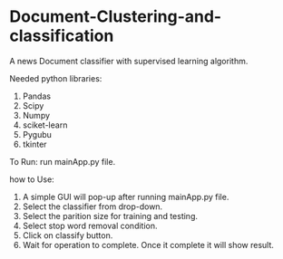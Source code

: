 # Document-Clustering-and-classification
A news Document classifier with supervised learning algorithm.

Needed python libraries:

1. Pandas
2. Scipy
3. Numpy
4. sciket-learn
4. Pygubu
5. tkinter

To Run:
run mainApp.py file.

how to Use:
1. A simple GUI will pop-up after running mainApp.py file.
2. Select the classifier from drop-down.
3. Select the parition size for training and testing.
4. Select stop word removal condition.
5. Click on classify button.
6. Wait for operation to complete. Once it complete it will show result.

